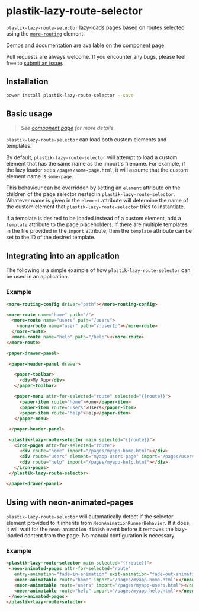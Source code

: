 plastik-lazy-route-selector
============

`plastik-lazy-route-selector` lazy-loads pages based on routes selected using
the [`more-routing`](https://github.com/PolymerLabs/more-routing) element.

Demos and documentation are available on the
[component page](http://www.plastikit.org/1.x/#!/components/plastik-lazy-route-selector).

Pull requests are always welcome. If you encounter any bugs, please feel free to
[submit an issue](https://github.com/Plastikit/plastik-lazy-route-selector/issues/new/).

## Installation

```sh
bower install plastik-lazy-route-selector --save
```

## Basic usage

> _See [component page](http://www.plastikit.org/1.x/#!/components/plastik-lazy-route-selector)
> for more details._

`plastik-lazy-route-selector` can load both custom elements and templates.

By default, `plastik-lazy-route-selector` will attempt to load a custom element
that has the same name as the import's filename. For example, if the lazy loader sees
`/pages/some-page.html`, it will assume that the custom element name is `some-page`.

This behaviour can be overridden by setting an `element` attribute on the children of
the page selector nested in `plastik-lazy-route-selector`. Whatever name is given
in the `element` attribute will determine the name of the custom element that
`plastik-lazy-route-selector` tries to instantiate.

If a template is desired to be loaded instead of a custom element, add a `template`
attribute to the page placeholders. If there are multiple templates in the file provided
in the `import` attribute, then the `template` attribute can be set to the ID of the desired
template.

## Integrating into an application

The following is a simple example of how `plastik-lazy-route-selector` can be
used in an application.

### Example

```html
<more-routing-config driver="path"></more-routing-config>

<more-route name="home" path="/">
  <more-route name="users" path="/users">
    <more-route name="user" path="/:userId"></more-route>
  </more-route>
  <more-route name="help" path="/help"></more-route>
</more-route>

<paper-drawer-panel>

 <paper-header-panel drawer>

   <paper-toolbar>
     <div>My App</div>
   </paper-toolbar>

   <paper-menu attr-for-selected="route" selected="{{route}}">
     <paper-item route="home">Home</paper-item>
     <paper-item route="users">Users</paper-item>
     <paper-item route="help">Help</paper-item>
   </paper-menu>

 </paper-header-panel>

 <plastik-lazy-route-selector main selected="{{route}}">
   <iron-pages attr-for-selected="route">
     <div route="home" import="/pages/myapp-home.html"></div>
     <div route="users" element="myapp-users-page" import="/pages/users.html"></div>
     <div route="help" import="/pages/myapp-help.html"></div>
   </iron-pages>
 </plastik-lazy-route-selector>

</paper-drawer-panel>
```

## Using with neon-animated-pages

`plastik-lazy-route-selector` will automatically detect if the selector element provided to
it inherits from `NeonAnimationRunnerBehavior`. If it does, it will wait for the
`neon-animation-finish` event before it removes the lazy-loaded content from the page. No manual
configuration is necessary.


### Example

```html
<plastik-lazy-route-selector main selected="{{route}}">
 <neon-animated-pages attr-for-selected="route"
   entry-animation="fade-in-animation" exit-animation="fade-out-animation">
   <neon-animatable route="home" import="/pages/myapp-home.html"></neon-animatable>
   <neon-animatable route="users" import="/pages/myapp-users.html"></neon-animatable>
   <neon-animatable route="help" import="/pages/myapp-help.html"></neon-animatable>
 </neon-animated-pages>
</plastik-lazy-route-selector>
```
